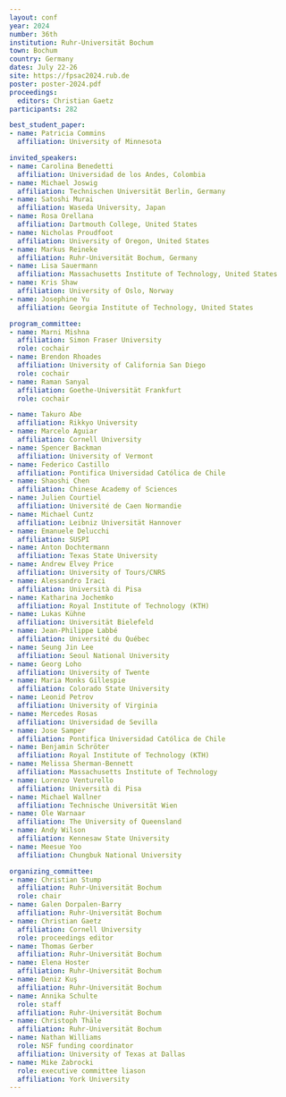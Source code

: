 ```yaml
---
layout: conf
year: 2024
number: 36th
institution: Ruhr-Universität Bochum
town: Bochum
country: Germany
dates: July 22-26
site: https://fpsac2024.rub.de
poster: poster-2024.pdf
proceedings:
  editors: Christian Gaetz
participants: 282

best_student_paper:
- name: Patricia Commins
  affiliation: University of Minnesota

invited_speakers:
- name: Carolina Benedetti
  affiliation: Universidad de los Andes, Colombia
- name: Michael Joswig
  affiliation: Technischen Universität Berlin, Germany
- name: Satoshi Murai
  affiliation: Waseda University, Japan
- name: Rosa Orellana
  affiliation: Dartmouth College, United States
- name: Nicholas Proudfoot
  affiliation: University of Oregon, United States
- name: Markus Reineke
  affiliation: Ruhr-Universität Bochum, Germany
- name: Lisa Sauermann
  affiliation: Massachusetts Institute of Technology, United States
- name: Kris Shaw
  affiliation: University of Oslo, Norway
- name: Josephine Yu
  affiliation: Georgia Institute of Technology, United States

program_committee:
- name: Marni Mishna
  affiliation: Simon Fraser University
  role: cochair
- name: Brendon Rhoades
  affiliation: University of California San Diego
  role: cochair
- name: Raman Sanyal
  affiliation: Goethe-Universität Frankfurt
  role: cochair

- name: Takuro Abe
  affiliation: Rikkyo University
- name: Marcelo Aguiar
  affiliation: Cornell University
- name: Spencer Backman
  affiliation: University of Vermont
- name: Federico Castillo
  affiliation: Pontifica Universidad Católica de Chile
- name: Shaoshi Chen
  affiliation: Chinese Academy of Sciences
- name: Julien Courtiel
  affiliation: Université de Caen Normandie
- name: Michael Cuntz
  affiliation: Leibniz Universität Hannover
- name: Emanuele Delucchi
  affiliation: SUSPI
- name: Anton Dochtermann
  affiliation: Texas State University
- name: Andrew Elvey Price
  affiliation: University of Tours/CNRS
- name: Alessandro Iraci
  affiliation: Università di Pisa
- name: Katharina Jochemko
  affiliation: Royal Institute of Technology (KTH)
- name: Lukas Kühne
  affiliation: Universität Bielefeld
- name: Jean-Philippe Labbé
  affiliation: Université du Québec
- name: Seung Jin Lee
  affiliation: Seoul National University
- name: Georg Loho
  affiliation: University of Twente
- name: Maria Monks Gillespie
  affiliation: Colorado State University
- name: Leonid Petrov
  affiliation: University of Virginia
- name: Mercedes Rosas
  affiliation: Universidad de Sevilla
- name: Jose Samper
  affiliation: Pontifica Universidad Católica de Chile
- name: Benjamin Schröter
  affiliation: Royal Institute of Technology (KTH)
- name: Melissa Sherman-Bennett
  affiliation: Massachusetts Institute of Technology
- name: Lorenzo Venturello
  affiliation: Università di Pisa
- name: Michael Wallner
  affiliation: Technische Universität Wien
- name: Ole Warnaar
  affiliation: The University of Queensland
- name: Andy Wilson
  affiliation: Kennesaw State University
- name: Meesue Yoo
  affiliation: Chungbuk National University

organizing_committee:
- name: Christian Stump
  affiliation: Ruhr-Universität Bochum
  role: chair
- name: Galen Dorpalen-Barry
  affiliation: Ruhr-Universität Bochum
- name: Christian Gaetz
  affiliation: Cornell University
  role: proceedings editor
- name: Thomas Gerber
  affiliation: Ruhr-Universität Bochum
- name: Elena Hoster
  affiliation: Ruhr-Universität Bochum
- name: Deniz Kuş
  affiliation: Ruhr-Universität Bochum
- name: Annika Schulte
  role: staff
  affiliation: Ruhr-Universität Bochum
- name: Christoph Thäle
  affiliation: Ruhr-Universität Bochum
- name: Nathan Williams
  role: NSF funding coordinator
  affiliation: University of Texas at Dallas
- name: Mike Zabrocki
  role: executive committee liason
  affiliation: York University
---
```

